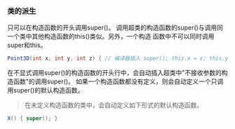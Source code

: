 ### 类的派生
只可以在构造函数的开头调用super()。
调用超类的构造函数的super()与调用同一个类中其他构造函数的this()类似。另外，一个构造
函数中不可以同时调用super和this。

```java
Point3D(int x, int y, int z) { // 编译器插入 super(); this.x = x; this.y = y;this.z = z; }
```
在不显式调用super()的构造函数的开头行中，会自动插入超类中"不接收参数的构造函数"的调用super()。
如果一个构造函数都没有定义，则会自动定义一个只调用super()的默认构造函数。

> 在未定义构造函数的类中，会自动定义如下形式的默认构造函数。
```java
X() { super(); }
```
